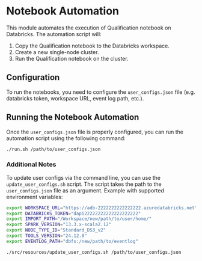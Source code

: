 # Notebook Automation

This module automates the execution of Qualification notebook on Databricks. The automation script will:
1. Copy the Qualification notebook to the Databricks workspace.
2. Create a new single-node cluster.
3. Run the Qualification notebook on the cluster.


## Configuration

To run the notebooks, you need to configure the `user_configs.json` file (e.g. databricks token, workspace URL, event log path, etc.).

## Running the Notebook Automation

Once the `user_configs.json` file is properly configured, you can run the automation script using the following command:

```bash
./run.sh /path/to/user_configs.json
```


### Additional Notes

To update user configs via the command line, you can use the `update_user_configs.sh` script. The script takes the path to the `user_configs.json` file as an argument. Example with supported environment variables:

```bash
export WORKSPACE_URL="https://adb-2222222222222222.azuredatabricks.net"
export DATABRICKS_TOKEN="dapi22222222222222222222"
export IMPORT_PATH="/Workspace/new/path/to/user/home/"
export SPARK_VERSION="13.3.x-scala2.12"
export NODE_TYPE_ID="Standard_DS3_v2"
export TOOLS_VERSION="24.12.0"
export EVENTLOG_PATH="dbfs:/new/path/to/eventlog"

./src/resources/update_user_configs.sh /path/to/user_configs.json
```